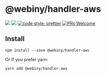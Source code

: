 # @webiny/handler-aws
[![](https://img.shields.io/npm/dw/@webiny/handler-aws.svg)](https://www.npmjs.com/package/@webiny/handler-aws) 
[![](https://img.shields.io/npm/v/@webiny/handler-aws.svg)](https://www.npmjs.com/package/@webiny/handler-aws)
[![code style: prettier](https://img.shields.io/badge/code_style-prettier-ff69b4.svg?style=flat-square)](https://github.com/prettier/prettier)
[![PRs Welcome](https://img.shields.io/badge/PRs-welcome-brightgreen.svg?style=flat-square)](http://makeapullrequest.com)

## Install
```
npm install --save @webiny/handler-aws
```

Or if you prefer yarn: 
```
yarn add @webiny/handler-aws
```
